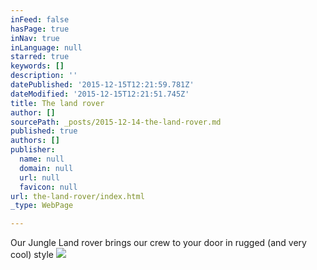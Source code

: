 ```yaml
---
inFeed: false
hasPage: true
inNav: true
inLanguage: null
starred: true
keywords: []
description: ''
datePublished: '2015-12-15T12:21:59.781Z'
dateModified: '2015-12-15T12:21:51.745Z'
title: The land rover
author: []
sourcePath: _posts/2015-12-14-the-land-rover.md
published: true
authors: []
publisher:
  name: null
  domain: null
  url: null
  favicon: null
url: the-land-rover/index.html
_type: WebPage

---
```

Our Jungle Land rover brings our crew to your door in rugged (and very cool) style
![](https://s3-us-west-2.amazonaws.com/the-grid-img/p/1cc7cb9232b7e2ebf866f5e2e8dae45104bfe9c8.jpg)